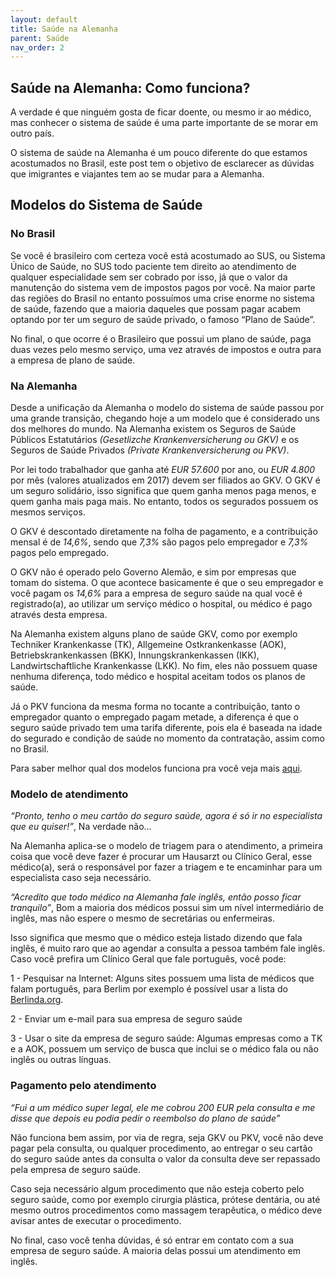 ```yaml
---
layout: default
title: Saúde na Alemanha
parent: Saúde
nav_order: 2
---
```

## Saúde na Alemanha: Como funciona?

A verdade é que ninguém gosta de ficar doente, ou mesmo ir ao médico, mas conhecer o sistema de saúde é uma parte importante de se morar em outro país.

O sistema de saúde na Alemanha é um pouco diferente do que estamos acostumados no Brasil, este post tem o objetivo de esclarecer as dúvidas que imigrantes e viajantes tem ao se mudar para a Alemanha.

## Modelos do Sistema de Saúde

### No Brasil

Se você é brasileiro com certeza você está acostumado ao SUS, ou Sistema Único de Saúde, no SUS todo paciente tem direito ao atendimento de qualquer especialidade sem ser cobrado por isso, já que o valor da manutenção do sistema vem de impostos pagos por você. Na maior parte das regiões do Brasil no entanto possuímos uma crise enorme no sistema de saúde, fazendo que a maioria daqueles que possam pagar acabem optando por ter um seguro de saúde privado, o famoso “Plano de Saúde”.

No final, o que ocorre é o Brasileiro que possui um plano de saúde, paga duas vezes pelo mesmo serviço, uma vez através de impostos e outra para a empresa de plano de saúde. 

### Na Alemanha

Desde a unificação da Alemanha o modelo do sistema de saúde passou por uma grande transição, chegando hoje a um modelo que é considerado uns dos melhores do mundo. Na Alemanha existem os Seguros de Saúde Públicos Estatutários _(Gesetlizche Krankenversicherung ou GKV)_ e os Seguros de Saúde Privados _(Private Krankenversicherung ou PKV)_.

Por lei todo trabalhador que ganha até *EUR 57.600* por ano, ou *EUR 4.800* por mês (valores atualizados em 2017) devem ser filiados ao GKV. O GKV é um seguro solidário, isso significa que quem ganha menos paga menos, e quem ganha mais paga mais. No entanto, todos os segurados possuem os mesmos serviços.

O GKV é descontado diretamente na folha de pagamento, e a contribuição mensal é de *14,6%*, sendo que *7,3%* são pagos pelo empregador e *7,3%* pagos pelo empregado.

O GKV não é operado pelo Governo Alemão, e sim por empresas que tomam do sistema. O que acontece basicamente é que o seu empregador e você pagam os _14,6%_ para a empresa de seguro saúde na qual você é registrado(a), ao utilizar um serviço médico o hospital, ou médico é pago através desta empresa.

Na Alemanha existem alguns plano de saúde GKV, como por exemplo Techniker Krankenkasse (TK), Allgemeine Ostkrankenkasse (AOK), Betriebskrankenkassen (BKK), Innungskrankenkassen (IKK), Landwirtschaftliche Krankenkasse (LKK). No fim, eles não possuem quase nenhuma diferença, todo médico e hospital aceitam todos os planos de saúde.

Já o PKV funciona da mesma forma no tocante a contribuição, tanto o empregador quanto o empregado pagam metade, a diferença é que o seguro saúde privado tem uma tarifa diferente, pois ela é baseada na idade do segurado e condição de saúde no momento da contratação, assim como no Brasil.

Para saber melhor qual dos modelos funciona pra você veja mais [aqui](./pkv_gkv_na_alemanha.md).

### Modelo de atendimento

_“Pronto, tenho o meu cartão do seguro saúde, agora é só ir no especialista que eu quiser!”_, Na verdade não…

Na Alemanha aplica-se o modelo de triagem para o atendimento, a primeira coisa que você deve fazer é procurar um Hausarzt ou Clínico Geral, esse médico(a), será o responsável por fazer a triagem e te encaminhar para um especialista caso seja necessário.

_“Acredito que todo médico na Alemanha fale inglês, então posso ficar tranquilo”_, Bom a maioria dos médicos possui sim um nível intermediário de inglês, mas não espere o mesmo de secretárias ou enfermeiras.

Isso significa que mesmo que o médico esteja listado dizendo que fala inglês, é muito raro que ao agendar a consulta a pessoa também fale inglês. Caso você prefira um Clínico Geral que fale português, você pode:

1 - Pesquisar na Internet: Alguns sites possuem uma lista de médicos que falam português, para Berlim por exemplo é possível usar a lista do [Berlinda.org](www.berlinda.org).

2 - Enviar um e-mail para sua empresa de seguro saúde

3 - Usar o site da empresa de seguro saúde: Algumas empresas como a TK e a AOK, possuem um serviço de busca que inclui se o médico fala ou não inglês ou outras línguas.

### Pagamento pelo atendimento

_“Fui a um médico super legal, ele me cobrou 200 EUR pela consulta e me disse que depois eu podia pedir o reembolso do plano de saúde”_

Não funciona bem assim, por via de regra, seja GKV ou PKV, você não deve pagar pela consulta, ou qualquer procedimento, ao entregar o seu cartão do seguro saúde antes da consulta o valor da consulta deve ser repassado pela empresa de seguro saúde. 

Caso seja necessário algum procedimento que não esteja coberto pelo seguro saúde, como por exemplo cirurgia plástica, prótese dentária, ou até mesmo outros procedimentos como massagem terapêutica, o médico deve avisar antes de executar o procedimento.

No final, caso você tenha dúvidas, é só entrar em contato com a sua empresa de seguro saúde. A maioria delas possui um atendimento em inglês.
